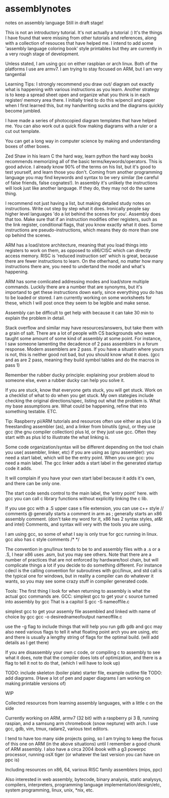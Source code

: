 # assemblynotes
notes on assembly language
Still in draft stage!

This is not an introductory tutorial. It's not actually a tutorial :)
It's the things I have found that were missing from other tutorials and references, along with a collection of resouces that have helped me.
I intend to add some 'assembly language coloring book' style printables but they are currently in a very rough stage of development. 

Unless stated, I am using gcc on either raspbian or arch linux. Both of the platforms I use are armv7. I am trying to stay focused on ARM, but I am very tangential




Learning Tips:
I strongly recommend you draw out/ diagram out exactly what is happening with various instructions as you learn. 
Another strategy is to keep a spread sheet open and organize what you think is in each register/ memory area there. 
I initially tried to do this w/pencil and paper when I first learned this, but my handwriting sucks and the diagrams quickly become jumbled.

I have made a series of photocopied diagram templates that have helped me. You can also work out a quick flow making diagrams with a ruler or a cut out template. 

You can get a long way in computer science by making and understanding boxes of other boxes. 

Zed Shaw in his learn C the hard way, learn python the hard way books recommends memorizing all of the basic terms/keywords/operators. This is good advice. I already know 90% of the terms on his list, but it's good to test yourself, and learn those you don't. Coming from another programming language you may find keywords and syntax to be very similar (be careful of false friends, false cognates!).
In assembly it's unlikely the instructions will look just like another language. If they do, they may not do the same thing. 

I recommend not just having a list, but making detailed study notes on instructions. 
Write out step by step what it does. Ironically people say higher level languages 'do a lot behind the scenes for you'. Assembly does that too. Make sure that if an instruction modifies other registers, such as the link register, conditional flags, that you know exactly what it does. 
Some instructions are pseudo-instructions, which means they do more than one op behind the scenes. 

ARM has a load/store architecture, meaning that you load things into registers to work on them, as opposed to x86/CISC which can directly access memory. 
RISC is 'reduced instruction set' which is great, because there are fewer instructions to learn. On the otherhand, no matter how many instructions there are, you need to undertand the model and what's happening. 

ARM has some comlicated addressing modes and load/store multiple commands. Luckily there are a number that are synonyms, but it's importand to get these instructions down early, since everything you do has to be loaded or stored. I am currently working on some worksheets for these, which I will post once they seem to be legible and make sense. 

Assembly can be difficult to get help with because it can take 30 min to explain the problem in detail. 

Stack overflow and similar may have resources/answers, but take them with a grain of salt. There are a lot of people with CS backgrounds who were taught some amount of some kind of assembly at some point. 
For instance, I saw someone lamenting the decadence of 2 pass assemblers in a forum response. Modern assemblers are 2 pass. If you have a situatin where yours is not, this is neither good not bad, but you should know what it does. (gcc and as are 2 pass, meaning they build symbol tables and do the macros in pass 1) 




Remember the rubber ducky principle: explaining your problem aloud to someone else, even a rubber ducky can help you solve it.

If you are stuck, know that everyone gets stuck, you will get stuck. Work on a checklist of what to do when you get stuck. My own stategies include checking the original directions/spec, listing out what the problem is. What my base assumptions are. What could be happening, refine that into something testable. ETC. 






Tip:
Raspberry pi/ARM tutorials and resources often use either as plus ld (a freestanding assembler (as), and a linker from binutils (gnu), or they use gcc (the gnu compiler collection) plus ld, or they just use gcc. Often they start with as plus ld to illustrate the what linking is. 

Some code organization/syntax will be different depending on the tool chain you use( assembler, linker, etc)
if you are using as (gnu assembler):
  you need a start label, which will be the entry point. 
 When you use gcc:
  you need a main label. The gcc linker adds a start label in the generated startup code it adds. 
  
  It will complain if you have your own start label because it adds it's own, and there can be only one.
  
  The start code sends control to the main label, the 'entry point' here. 
  with gcc you can call c library functions without explicitly linking the c lib. 
  
  If you use gcc with a .S upper case s file extension, you can use c++ style // comments
  @ generally starts a comment in arm as ; generally starts an x86 assembly comment.
  (don't take my word for it, x86 has 2 syntax styles, at&t and intel)
  Comments, and syntax will very with the tools you are using. 
  
  I am using gcc, so some of what I say is only true for gcc running in linux.
  gcc also has c style comments /* */ 
  
  The convention in gnu/linux tends to be to and assembly files with a .s or a .S, I hear x86 uses .asm, but you may see others.
  Note that there are a number of practices that are not enforced by hardware/tool chain, but will complicate things a lot if you decide to do something different. For instance cdecl is the calling convention for subroutines with gcc/linux, and std call is the typical one for windows, but in reality a compiler can do whatever it wants, so you may see some crazy stuff in compiler generated code. 
  
  



Tools: 
The first thing I look for when returning to assembly is what the actual gcc commands are. 
GCC:
simplest gcc to get your c source turned into assembly by gcc
That is a capitol S
gcc -S nameoffile.c

simplest gcc to get your assemly file assembled and linked with name of choice by gcc
gcc -o desirednameofoutput nameoffile.c 

use the -g flag to include things that will help you run gdb
gdb and gcc may also need various flags to tell it what floating point arch you are using, etc
and there is usually a lengthy string of flags for the optimal build. (will add details as I get there)

If you are disassembly your own c code, or compiling c to assembly to see what it does, note that the compiler does lots of optimization, and there is a flag to tell it not to do that, (which I will have to look up)








TODO: include skeleton (boiler plate) starter file, example outline file
TODO: add diagrams. (Have a lot of pen and paper diagrams I am working on making printable versions of)

WIP

Collected resources from learning assembly languages, with a little c on the side

Currently working on ARM, armv7 (32 bit) with a raspberry pi 3 B, running raspian, and a samsung arm chromebook (snow neptune) with arch. I use gcc, gdb, vim, tmux, radare2, various text editors. 

I tend to have too many side projects going, so I am trying to keep the focus of this one on ARM (in the above situations) until I remember a good chunk of ARM assembly.
I also have a circa 2004 ibook with a g3 powerpc processor, running osX tiger (or whatever the last version you can have on ppc is) 

Including resources on x86, 64, various RISC family assemblers (mips, ppc)

Also interested in web assembly, bytecode, binary analysis, static analysys, compilers, interpreters, programming language implementation/design/etc, system programming, linux, unix, *nix, etc.

